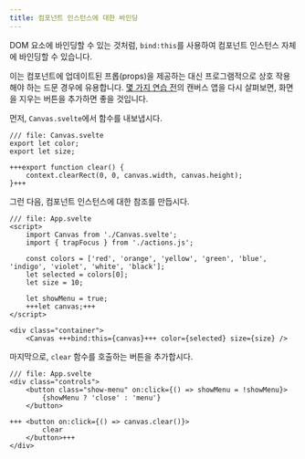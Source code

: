 ```yaml
---
title: 컴포넌트 인스턴스에 대한 바인딩
---
```


DOM 요소에 바인딩할 수 있는 것처럼, `bind:this`를 사용하여 컴포넌트 인스턴스 자체에 바인딩할 수 있습니다.

이는 컴포넌트에 업데이트된 프롭(props)을 제공하는 대신 프로그램적으로 상호 작용해야 하는 드문 경우에 유용합니다. [몇 가지 연습 전](actions)의 캔버스 앱을 다시 살펴보면, 화면을 지우는 버튼을 추가하면 좋을 것입니다.

먼저, `Canvas.svelte`에서 함수를 내보냅시다.

```svelte
/// file: Canvas.svelte
export let color;
export let size;

+++export function clear() {
	context.clearRect(0, 0, canvas.width, canvas.height);
}+++
```

그런 다음, 컴포넌트 인스턴스에 대한 참조를 만듭시다.

```svelte
/// file: App.svelte
<script>
	import Canvas from './Canvas.svelte';
	import { trapFocus } from './actions.js';

	const colors = ['red', 'orange', 'yellow', 'green', 'blue', 'indigo', 'violet', 'white', 'black'];
	let selected = colors[0];
	let size = 10;

	let showMenu = true;
	+++let canvas;+++
</script>

<div class="container">
	<Canvas +++bind:this={canvas}+++ color={selected} size={size} />
```

마지막으로, `clear` 함수를 호출하는 버튼을 추가합시다.

```svelte
/// file: App.svelte
<div class="controls">
	<button class="show-menu" on:click={() => showMenu = !showMenu}>
		{showMenu ? 'close' : 'menu'}
	</button>

+++	<button on:click={() => canvas.clear()}>
		clear
	</button>+++
</div>
```
